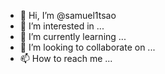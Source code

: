 - 👋 Hi, I’m @samuel1tsao
- 👀 I’m interested in ...
- 🌱 I’m currently learning ...
- 💞️ I’m looking to collaborate on ...
- 📫 How to reach me ...

<!---
samuel1tsao/samuel1tsao is a ✨ special ✨ repository because its `README.md` (this file) appears on your GitHub profile.
You can click the Preview link to take a look at your changes.
--->
